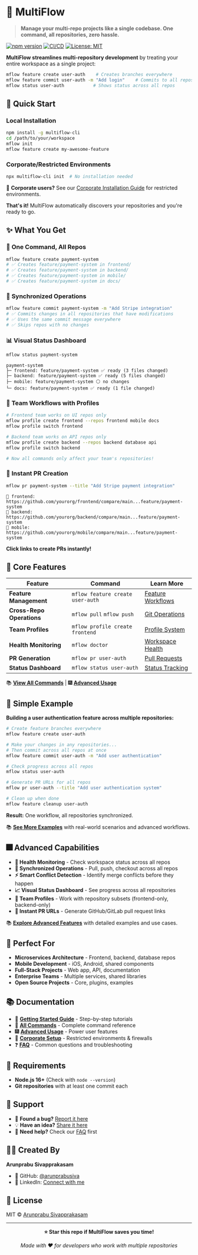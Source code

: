 # 🌊 MultiFlow

> **Manage your multi-repo projects like a single codebase. One command, all repositories, zero hassle.**

[![npm version](https://img.shields.io/npm/v/multiflow-cli.svg)](https://www.npmjs.com/package/multiflow-cli)
[![CI/CD](https://github.com/arunprabusiva/multiflow-cli/actions/workflows/ci.yml/badge.svg)](https://github.com/arunprabusiva/multiflow-cli/actions/workflows/ci.yml)
[![License: MIT](https://img.shields.io/badge/License-MIT-yellow.svg)](https://opensource.org/licenses/MIT)

**MultiFlow streamlines multi-repository development** by treating your entire workspace as a single project:

```bash
mflow feature create user-auth    # Creates branches everywhere
mflow feature commit user-auth -m "Add login"    # Commits to all repos
mflow status user-auth           # Shows status across all repos
```

## 🚀 Quick Start

### Local Installation
```bash
npm install -g multiflow-cli
cd /path/to/your/workspace
mflow init
mflow feature create my-awesome-feature
```

### Corporate/Restricted Environments
```bash
npx multiflow-cli init  # No installation needed
```

💼 **Corporate users?** See our [Corporate Installation Guide](docs/CORPORATE-INSTALL.md) for restricted environments.

**That's it!** MultiFlow automatically discovers your repositories and you're ready to go.

## ✨ What You Get

### 🎯 **One Command, All Repos**
```bash
mflow feature create payment-system
# ✅ Creates feature/payment-system in frontend/
# ✅ Creates feature/payment-system in backend/
# ✅ Creates feature/payment-system in mobile/
# ✅ Creates feature/payment-system in docs/
```

### 🔄 **Synchronized Operations**
```bash
mflow feature commit payment-system -m "Add Stripe integration"
# ✅ Commits changes in all repositories that have modifications
# ✅ Uses the same commit message everywhere
# ✅ Skips repos with no changes
```

### 📊 **Visual Status Dashboard**
```bash
mflow status payment-system
```
```
payment-system
├─ frontend: feature/payment-system ✅ ready (3 files changed)
├─ backend: feature/payment-system ✅ ready (5 files changed)  
├─ mobile: feature/payment-system ⚪ no changes
└─ docs: feature/payment-system ✅ ready (1 file changed)
```

### 👥 **Team Workflows with Profiles**
```bash
# Frontend team works on UI repos only
mflow profile create frontend --repos frontend mobile docs
mflow profile switch frontend

# Backend team works on API repos only  
mflow profile create backend --repos backend database api
mflow profile switch backend

# Now all commands only affect your team's repositories!
```

### 🔗 **Instant PR Creation**
```bash
mflow pr payment-system --title "Add Stripe payment integration"
```
```
🔗 frontend: https://github.com/yourorg/frontend/compare/main...feature/payment-system
🔗 backend: https://github.com/yourorg/backend/compare/main...feature/payment-system
🔗 mobile: https://github.com/yourorg/mobile/compare/main...feature/payment-system
```
**Click links to create PRs instantly!**

## 🚀 Core Features

| Feature | Command | Learn More |
|---------|---------|------------|
| **Feature Management** | `mflow feature create user-auth` | [Feature Workflows](docs/FEATURES.md#feature-management) |
| **Cross-Repo Operations** | `mflow pull` `mflow push` | [Git Operations](docs/FEATURES.md#git-operations) |
| **Team Profiles** | `mflow profile create frontend` | [Profile System](docs/FEATURES.md#profiles) |
| **Health Monitoring** | `mflow doctor` | [Workspace Health](docs/FEATURES.md#health-monitoring) |
| **PR Generation** | `mflow pr user-auth` | [Pull Requests](docs/FEATURES.md#pull-requests) |
| **Status Dashboard** | `mflow status user-auth` | [Status Tracking](docs/FEATURES.md#status-tracking) |

📚 **[View All Commands](docs/COMMANDS.md)** | 🎆 **[Advanced Usage](docs/ADVANCED.md)**

## 🎯 Simple Example

**Building a user authentication feature across multiple repositories:**

```bash
# Create feature branches everywhere
mflow feature create user-auth

# Make your changes in any repositories...
# Then commit across all repos at once
mflow feature commit user-auth -m "Add user authentication"

# Check progress across all repos
mflow status user-auth

# Generate PR URLs for all repos
mflow pr user-auth --title "Add user authentication system"

# Clean up when done
mflow feature cleanup user-auth
```

**Result:** One workflow, all repositories synchronized.

📚 **[See More Examples](docs/GUIDE.md)** with real-world scenarios and advanced workflows.

## 🎆 Advanced Capabilities

- **🏥 Health Monitoring** - Check workspace status across all repos
- **🔄 Synchronized Operations** - Pull, push, checkout across all repos
- **⚡ Smart Conflict Detection** - Identify merge conflicts before they happen
- **📈 Visual Status Dashboard** - See progress across all repositories
- **👥 Team Profiles** - Work with repository subsets (frontend-only, backend-only)
- **🔗 Instant PR URLs** - Generate GitHub/GitLab pull request links

📚 **[Explore Advanced Features](docs/ADVANCED.md)** with detailed examples and use cases.

## 🎨 Perfect For

- **Microservices Architecture** - Frontend, backend, database repos
- **Mobile Development** - iOS, Android, shared components
- **Full-Stack Projects** - Web app, API, documentation
- **Enterprise Teams** - Multiple services, shared libraries
- **Open Source Projects** - Core, plugins, examples

## 📚 Documentation

- 🚀 **[Getting Started Guide](docs/GUIDE.md)** - Step-by-step tutorials
- 📝 **[All Commands](docs/COMMANDS.md)** - Complete command reference  
- 🎆 **[Advanced Usage](docs/ADVANCED.md)** - Power user features
- 💼 **[Corporate Setup](docs/CORPORATE-INSTALL.md)** - Restricted environments & firewalls
- ❓ **[FAQ](docs/FAQ.md)** - Common questions and troubleshooting

## 🔧 Requirements

- **Node.js 16+** (Check with `node --version`)
- **Git repositories** with at least one commit each

## 🤝 Support

- 🐛 **Found a bug?** [Report it here](https://github.com/arunprabusiva/multiflow-cli/issues)
- 💡 **Have an idea?** [Share it here](https://github.com/arunprabusiva/multiflow-cli/discussions)
- 📧 **Need help?** Check our [FAQ](docs/FAQ.md) first

## 👨‍💻 Created By

**Arunprabu Sivapprakasam**
- 🐙 GitHub: [@arunprabusiva](https://github.com/arunprabusiva)
- 💼 LinkedIn: [Connect with me](https://linkedin.com/in/arunprabusiva)

## 📄 License

MIT © [Arunprabu Sivapprakasam](https://github.com/arunprabusiva)

---

<div align="center">

**⭐ Star this repo if MultiFlow saves you time!**

*Made with ❤️ for developers who work with multiple repositories*

</div>